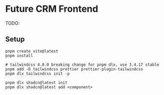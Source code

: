 # Future CRM Frontend

TODO:

## Setup

```shell
pnpm create vite@latest
pnpm install

# tailwindcss 4.0.0 breaking change for pnpm dlx, use 3.4.17 stable
pnpm add -D tailwindcss prettier prettier-plugin-tailwindcss
pnpm dlx tailwindcss init -p

pnpm dlx shadcn@latest init
pnpm dlx shadcn@latest add <component>
```
